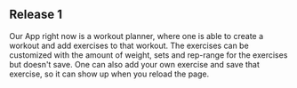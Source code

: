 ## Release 1

Our App right now is a workout planner, where one is able to create a workout and add exercises to that workout. The exercises can be customized with the amount of weight, sets and rep-range for the exercises but doesn't save. One can also add your own exercise and save that exercise, so it can show up when you reload the page.